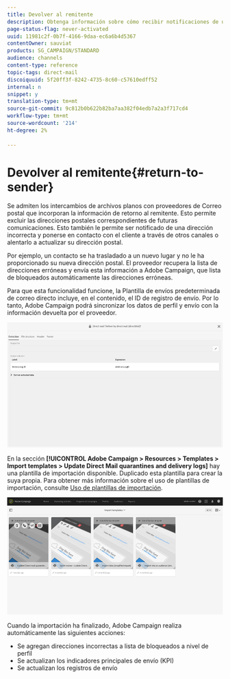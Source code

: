 ```yaml
---
title: Devolver al remitente
description: Obtenga información sobre cómo recibir notificaciones de una dirección incorrecta y excluirla de futuras comunicaciones.
page-status-flag: never-activated
uuid: 11981c2f-0b7f-4166-9daa-ec6a6b4d5367
contentOwner: sauviat
products: SG_CAMPAIGN/STANDARD
audience: channels
content-type: reference
topic-tags: direct-mail
discoiquuid: 5f20ff3f-8242-4735-8c60-c57610edff52
internal: n
snippet: y
translation-type: tm+mt
source-git-commit: 9c812b0b622b82ba7aa382f04edb7a2a3f717cd4
workflow-type: tm+mt
source-wordcount: '214'
ht-degree: 2%

---
```



# Devolver al remitente{#return-to-sender}

Se admiten los intercambios de archivos planos con proveedores de Correo postal que incorporan la información de retorno al remitente. Esto permite excluir las direcciones postales correspondientes de futuras comunicaciones. Esto también le permite ser notificado de una dirección incorrecta y ponerse en contacto con el cliente a través de otros canales o alentarlo a actualizar su dirección postal.

Por ejemplo, un contacto se ha trasladado a un nuevo lugar y no le ha proporcionado su nueva dirección postal. El proveedor recupera la lista de direcciones erróneas y envía esta información a Adobe Campaign, que lista de bloqueados automáticamente las direcciones erróneas.

Para que esta funcionalidad funcione, la Plantilla de envíos predeterminada de correo directo incluye, en el contenido, el ID de registro de envío. Por lo tanto, Adobe Campaign podrá sincronizar los datos de perfil y envío con la información devuelta por el proveedor.

![](assets/direct_mail_return_sender_1.png)

En la sección **[!UICONTROL Adobe Campaign > Resources > Templates > Import templates > Update Direct Mail quarantines and delivery logs]** hay una plantilla de importación disponible. Duplicado esta plantilla para crear la suya propia. Para obtener más información sobre el uso de plantillas de importación, consulte [Uso de plantillas de importación](../../automating/using/importing-data-with-import-templates.md#setting-up-import-templates).

![](assets/direct_mail_return_sender_2.png)

Cuando la importación ha finalizado, Adobe Campaign realiza automáticamente las siguientes acciones:

* Se agregan direcciones incorrectas a lista de bloqueados a nivel de perfil
* Se actualizan los indicadores principales de envío (KPI)
* Se actualizan los registros de envío
